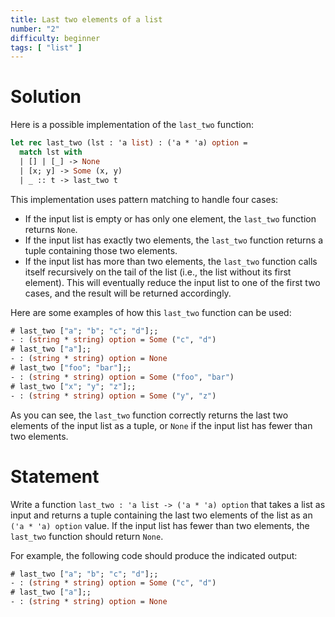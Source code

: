 ```yaml
---
title: Last two elements of a list
number: "2"
difficulty: beginner
tags: [ "list" ]
---
```


# Solution

Here is a possible implementation of the `last_two` function:

```ocaml
let rec last_two (lst : 'a list) : ('a * 'a) option =
  match lst with
  | [] | [_] -> None
  | [x; y] -> Some (x, y)
  | _ :: t -> last_two t
```

This implementation uses pattern matching to handle four cases:

- If the input list is empty or has only one element, the `last_two` function returns `None`.
- If the input list has exactly two elements, the `last_two` function returns a tuple containing those two elements.
- If the input list has more than two elements, the `last_two` function calls itself recursively on the tail of the list (i.e., the list without its first element). This will eventually reduce the input list to one of the first two cases, and the result will be returned accordingly.

Here are some examples of how this `last_two` function can be used:

```ocaml
# last_two ["a"; "b"; "c"; "d"];;
- : (string * string) option = Some ("c", "d")
# last_two ["a"];;
- : (string * string) option = None
# last_two ["foo"; "bar"];;
- : (string * string) option = Some ("foo", "bar")
# last_two ["x"; "y"; "z"];;
- : (string * string) option = Some ("y", "z")
```

As you can see, the `last_two` function correctly returns the last two elements of the input list as a tuple, or `None` if the input list has fewer than two elements.

# Statement

Write a function `last_two : 'a list -> ('a * 'a) option` that takes a list as input and returns a tuple containing the last two elements of the list as an `('a * 'a) option` value. If the input list has fewer than two elements, the `last_two` function should return `None`.

For example, the following code should produce the indicated output:

```ocaml
# last_two ["a"; "b"; "c"; "d"];;
- : (string * string) option = Some ("c", "d")
# last_two ["a"];;
- : (string * string) option = None
```
